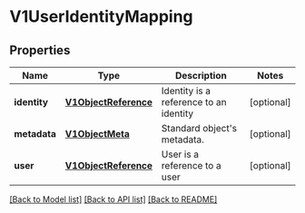 # V1UserIdentityMapping

## Properties
Name | Type | Description | Notes
------------ | ------------- | ------------- | -------------
**identity** | [**V1ObjectReference**](V1ObjectReference.md) | Identity is a reference to an identity | [optional] 
**metadata** | [**V1ObjectMeta**](V1ObjectMeta.md) | Standard object&#39;s metadata. | [optional] 
**user** | [**V1ObjectReference**](V1ObjectReference.md) | User is a reference to a user | [optional] 

[[Back to Model list]](../README.md#documentation-for-models) [[Back to API list]](../README.md#documentation-for-api-endpoints) [[Back to README]](../README.md)


